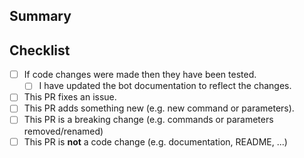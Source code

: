 ## Summary

<!-- What is this pull request for? Does it fix any issues? -->

## Checklist

<!-- Put an x inside [ ] to check it, like so: [x] -->

- [ ] If code changes were made then they have been tested.
    - [ ] I have updated the bot documentation to reflect the changes.
- [ ] This PR fixes an issue.
- [ ] This PR adds something new (e.g. new command or parameters).
- [ ] This PR is a breaking change (e.g. commands or parameters removed/renamed)
- [ ] This PR is **not** a code change (e.g. documentation, README, ...)
